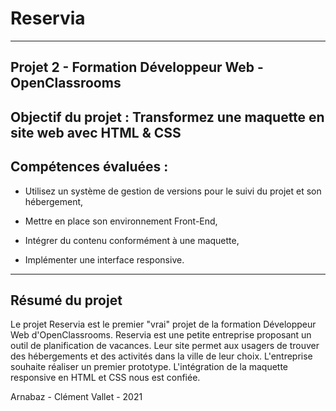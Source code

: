 # Reservia

---

## Projet 2 - Formation Développeur Web - OpenClassrooms

## Objectif du projet : Transformez une maquette en site web avec HTML & CSS

## Compétences évaluées :

- Utilisez un système de gestion de versions pour le suivi du projet et son hébergement,

- Mettre en place son environnement Front-End,

- Intégrer du contenu conformément à une maquette,

- Implémenter une interface responsive.

---

## Résumé du projet

Le projet Reservia est le premier "vrai" projet de la formation Développeur Web d'OpenClassrooms. Reservia est une petite entreprise proposant un outil de planification de vacances. Leur site permet aux usagers de trouver des hébergements et des activités dans la ville de leur choix. L'entreprise souhaite réaliser un premier prototype. L'intégration de la maquette responsive en HTML et CSS nous est confiée.



Arnabaz - Clément Vallet - 2021

